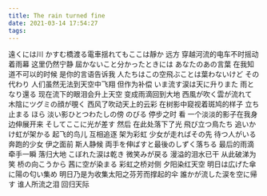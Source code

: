 ```yaml
---
title: The rain turned fine
date: 2021-03-14 17:54:27
tags:
---
```


遠くには川 かすむ橋渡る電車揺れてもここは靜か
远方 穿越河流的电车不时摇动着雨幕 这里仍然宁静
屆かないこと分かったときには あなたのあの言葉
在我知道不可以的时候 是你的言语告诉我
人たちはこの空飛ぶことは葉わないけど その代わり
人们虽然无法到天空中飞翔 但作为补偿
いま流す涙は天に升りまた 雨となり還る
现在流下的眼泪会升上天空 变成雨滴回到大地
西風が吹く雲が流れて 木陰にツグミの顔が覗く
西风了吹动天上的云彩 在树影中窥视着斑鸠的样子
立ち止まる ほら 淡い影ひとつわたしの傍 のびる
停步之时 看 一个淡淡的影子在我身边伸展开来
そしてここに光が差す
然后 在此处落下了光
飛び立つ鳥たち 追いかけ虹が架かる
起飞的鸟儿 互相追逐 架为彩虹
少女が走ればその先 待つ人がいる
奔跑的少女 伊之面前 斯人静候
両手を伸ばすと最後のしずく落ちる
最后的雨滴 牵手一瞬 落归大地
こぼれた涙は乾き 微笑みが戻る
漫溢的泪水已干 从此破涕为笑
桥の向こうから 茜に空が染まる
彩虹之桥对侧 夕阳染红天空
明日は広げた傘に陽の匂い集め
明日乃是为收集太阳之芬芳而撑起的伞
誰かが流した涙を空に帰す
谁人所流之泪 回归天际
